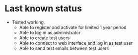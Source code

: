 # Last known status

- Tested working.
  - Able to register and activate for limited 1 year period
  - Able to log in as administrator
  - Able to create test users
  - Able to connect to web interface and log in as test user 
  - Able to send test emails between test users
